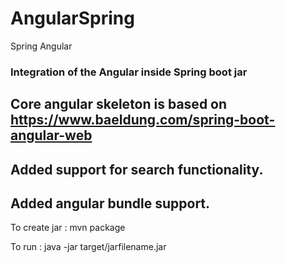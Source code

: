 # AngularSpring
Spring Angular

### Integration of the Angular inside Spring boot jar

## Core angular skeleton is based on https://www.baeldung.com/spring-boot-angular-web

## Added support for search functionality.

## Added angular bundle support.

To create jar : mvn package

To run : java -jar target/jarfilename.jar
